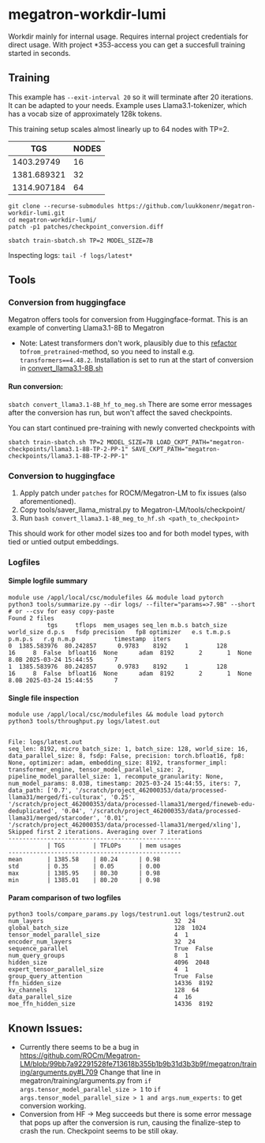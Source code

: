 # megatron-workdir-lumi

Workdir mainly for internal usage. Requires internal project credentials for direct usage. With project *353-access you can get a succesfull training started in seconds. 

## Training

This example has `--exit-interval 20` so it will terminate after 20 iterations. It can be adapted to your needs. 
Example uses Llama3.1-tokenizer, which has a vocab size of approximately 128k tokens.

This training setup scales almost linearly up to 64 nodes with TP=2. 

| TGS | NODES |
|------|----------|
| 1403.29749  | 16 |
| 1381.689321  | 32 |
| 1314.907184  | 64 | 

```
git clone --recurse-submodules https://github.com/luukkonenr/megatron-workdir-lumi.git
cd megatron-workdir-lumi/
patch -p1 patches/checkpoint_conversion.diff

sbatch train-sbatch.sh TP=2 MODEL_SIZE=7B
```

Inspecting logs:
`tail -f logs/latest*`


## Tools 
### Conversion from huggingface
Megatron offers tools for conversion from Huggingface-format. This is an example of converting Llama3.1-8B to Megatron

* Note: Latest transformers don't work, plausibly due to this [refactor](https://github.com/huggingface/transformers/commit/071a161d3e38f56dbda2743b979f0afeed2cd4f1
) to`from_pretrained`-method, so you need to install e.g. `transformers==4.48.2`. Installation is set to run at the start of conversion in [convert_llama3.1-8B.sh](convert_llama3.1-8B.sh)


#### Run conversion:

```sbatch convert_llama3.1-8B_hf_to_meg.sh```
There are some error messages after the conversion has run, but won't affect the saved checkpoints.

You can start continued pre-training with newly converted checkpoints with

```
sbatch train-sbatch.sh TP=2 MODEL_SIZE=7B LOAD_CKPT_PATH="megatron-checkpoints/llama3.1-8B-TP-2-PP-1" SAVE_CKPT_PATH="megatron-checkpoints/llama3.1-8B-TP-2-PP-1"
```

### Conversion to huggingface
1) Apply patch under `patches` for ROCM/Megatron-LM to fix issues (also aforementioned). 
2) Copy tools/saver_llama_mistral.py to Megatron-LM/tools/checkpoint/
3) Run `bash convert_llama3.1-8B_meg_to_hf.sh <path_to_checkpoint>`

This should work for other model sizes too and for both model types, with tied or untied output embeddings.


### Logfiles
#### Simple logfile summary
```
module use /appl/local/csc/modulefiles && module load pytorch
python3 tools/summarize.py --dir logs/ --filter="params=>7.9B" --short # or --csv for easy copy-paste
Found 2 files
           tgs     tflops  mem_usages seq_len m.b.s batch_size  world_size d.p.s   fsdp precision   fp8 optimizer   e.s t.m.p.s p.m.p.s   r.g n.m.p           timestamp  iters
0  1385.583976  80.242857      0.9783    8192     1        128          16     8  False  bfloat16  None      adam  8192       2       1  None  8.0B 2025-03-24 15:44:55      7
1  1385.583976  80.242857      0.9783    8192     1        128          16     8  False  bfloat16  None      adam  8192       2       1  None  8.0B 2025-03-24 15:44:55      7

```
#### Single file inspection
```
module use /appl/local/csc/modulefiles && module load pytorch
python3 tools/throughput.py logs/latest.out


File: logs/latest.out
seq_len: 8192, micro_batch_size: 1, batch_size: 128, world_size: 16, data_parallel_size: 8, fsdp: False, precision: torch.bfloat16, fp8: None, optimizer: adam, embedding_size: 8192, transformer_impl: transformer_engine, tensor_model_parallel_size: 2, pipeline_model_parallel_size: 1, recompute_granularity: None, num_model_params: 8.03B, timestamp: 2025-03-24 15:44:55, iters: 7, data_path: ['0.7', '/scratch/project_462000353/data/processed-llama31/merged/fi-culturax', '0.25', '/scratch/project_462000353/data/processed-llama31/merged/fineweb-edu-deduplicated', '0.04', '/scratch/project_462000353/data/processed-llama31/merged/starcoder', '0.01', '/scratch/project_462000353/data/processed-llama31/merged/xling'], 
Skipped first 2 iterations. Averaging over 7 iterations
-------------------------------------------------
           | TGS        | TFLOPs     | mem usages
-------------------------------------------------
mean       | 1385.58    | 80.24      | 0.98      
std        | 0.35       | 0.05       | 0.00      
max        | 1385.95    | 80.30      | 0.98      
min        | 1385.01    | 80.20      | 0.98
```

#### Param comparison of two logfiles

```
python3 tools/compare_params.py logs/testrun1.out logs/testrun2.out
num_layers                                     32  24
global_batch_size                              128  1024
tensor_model_parallel_size                     4  1
encoder_num_layers                             32  24
sequence_parallel                              True  False
num_query_groups                               8  1
hidden_size                                    4096  2048
expert_tensor_parallel_size                    4  1
group_query_attention                          True  False
ffn_hidden_size                                14336  8192
kv_channels                                    128  64
data_parallel_size                             4  16
moe_ffn_hidden_size                            14336  8192
```




## Known Issues: 
*  Currently there seems to be a bug in
https://github.com/ROCm/Megatron-LM/blob/99bb7a92291528fe713618b355b1b9b31d3b3b9f/megatron/training/arguments.py#L709
Change that line in megatron/training/arguments.py from 
`if args.tensor_model_parallel_size > 1` to `if args.tensor_model_parallel_size > 1 and args.num_experts:` to get conversion working.
* Conversion from HF -> Meg succeeds but there is some error message that pops up after the conversion is run, causing the finalize-step to crash the run. Checkpoint seems to be still okay. 

